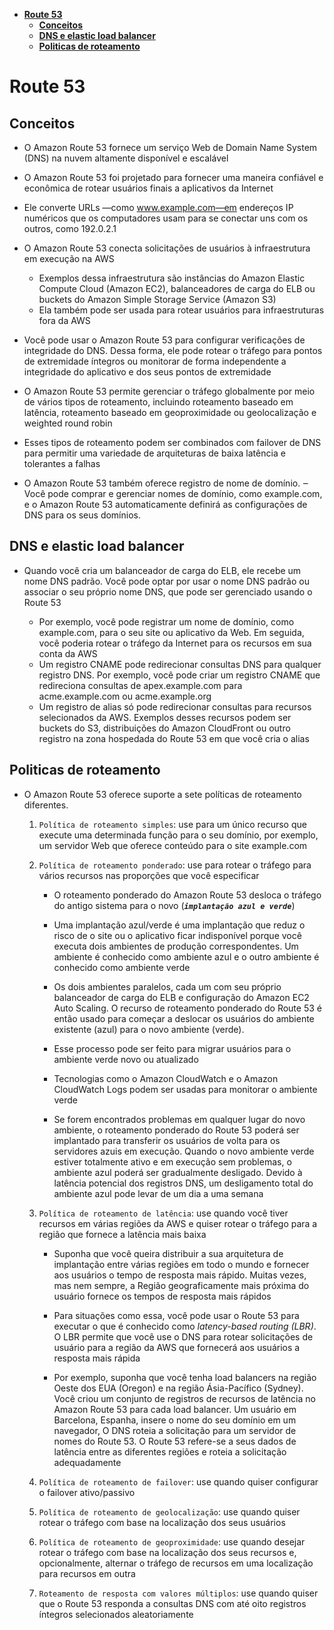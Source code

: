- [**Route 53**](#route-53)
  - [**Conceitos**](#conceitos)
  - [**DNS e elastic load balancer**](#dns-e-elastic-load-balancer)
  - [**Politicas de roteamento**](#politicas-de-roteamento)

# **Route 53**

## **Conceitos**

- O Amazon Route 53 fornece um serviço Web de Domain Name System (DNS) na nuvem altamente disponível e escalável
- O Amazon Route 53 foi projetado para fornecer uma maneira confiável e econômica de rotear usuários finais a aplicativos da Internet
- Ele converte URLs —como www.example.com—em endereços IP numéricos que os computadores usam para se conectar uns com os outros, como 192.0.2.1

- O Amazon Route 53 conecta solicitações de usuários à infraestrutura em execução na AWS

  - Exemplos dessa infraestrutura são instâncias do Amazon Elastic Compute Cloud (Amazon EC2), balanceadores de carga do ELB ou buckets do Amazon Simple Storage Service (Amazon S3)
  - Ela também pode ser usada para rotear usuários para infraestruturas fora da AWS

- Você pode usar o Amazon Route 53 para configurar verificações de integridade do DNS. Dessa forma, ele pode rotear o tráfego para pontos de extremidade íntegros ou monitorar de forma independente a integridade do aplicativo e dos seus pontos de extremidade

- O Amazon Route 53 permite gerenciar o tráfego globalmente por meio de vários tipos de roteamento, incluindo roteamento baseado em latência, roteamento baseado em geoproximidade ou geolocalização e weighted round robin

- Esses tipos de roteamento podem ser combinados com failover de DNS para permitir uma variedade de arquiteturas de baixa latência e tolerantes a falhas

- O Amazon Route 53 também oferece registro de nome de domínio. ‒ Você pode comprar e gerenciar nomes de domínio, como example.com, e o Amazon Route 53 automaticamente definirá as configurações de DNS para os seus domínios.

## **DNS e elastic load balancer**

- Quando você cria um balanceador de carga do ELB, ele recebe um nome DNS padrão. Você pode optar por usar o nome DNS padrão ou associar o seu próprio nome DNS, que pode ser gerenciado usando o Route 53

  - Por exemplo, você pode registrar um nome de domínio, como example.com, para o seu site ou aplicativo da Web. Em seguida, você poderia rotear o tráfego da Internet para os recursos em sua conta da AWS
  - Um registro CNAME pode redirecionar consultas DNS para qualquer registro DNS. Por exemplo, você pode criar um registro CNAME que redireciona consultas de apex.example.com para acme.example.com ou acme.example.org
  - Um registro de alias só pode redirecionar consultas para recursos selecionados da AWS. Exemplos desses recursos podem ser buckets do S3, distribuições do Amazon CloudFront ou outro registro na zona hospedada do Route 53 em que você cria o alias

## **Politicas de roteamento**

- O Amazon Route 53 oferece suporte a sete políticas de roteamento diferentes.

  1.  `Política de roteamento simples`: use para um único recurso que execute uma determinada função para o seu domínio, por exemplo, um servidor Web que oferece conteúdo para o site example.com

  2.  `Política de roteamento ponderado`: use para rotear o tráfego para vários recursos nas proporções que você especificar

      - O roteamento ponderado do Amazon Route 53 desloca o tráfego do antigo sistema para o novo (**_`implantação azul e verde`_**)

      - Uma implantação azul/verde é uma implantação que reduz o risco de o site ou o aplicativo ficar indisponível porque você executa dois ambientes de produção correspondentes. Um ambiente é conhecido como ambiente azul e o outro ambiente é conhecido como ambiente verde

      - Os dois ambientes paralelos, cada um com seu próprio balanceador de carga do ELB e configuração do Amazon EC2 Auto Scaling. O recurso de roteamento ponderado do Route 53 é então usado para começar a deslocar os usuários do ambiente existente (azul) para o novo ambiente (verde).

      - Esse processo pode ser feito para migrar usuários para o ambiente verde novo ou atualizado

      - Tecnologias como o Amazon CloudWatch e o Amazon CloudWatch Logs podem ser usadas para monitorar o ambiente verde

      - Se forem encontrados problemas em qualquer lugar do novo ambiente, o roteamento ponderado do Route 53 poderá ser implantado para transferir os usuários de volta para os servidores azuis em execução. Quando o novo ambiente verde estiver totalmente ativo e em execução sem problemas, o ambiente azul poderá ser gradualmente desligado. Devido à latência potencial dos registros DNS, um desligamento total do ambiente azul pode levar de um dia a uma semana

  3.  `Política de roteamento de latência`: use quando você tiver recursos em várias regiões da AWS e quiser rotear o tráfego para a região que fornece a latência mais baixa

      - Suponha que você queira distribuir a sua arquitetura de implantação entre várias regiões em todo o mundo e fornecer aos usuários o tempo de resposta mais rápido. Muitas vezes, mas nem sempre, a Região geograficamente mais próxima do usuário fornece os tempos de resposta mais rápidos

      - Para situações como essa, você pode usar o Route 53 para executar o que é conhecido como _latency-based routing (LBR)_. O LBR permite que você use o DNS para rotear solicitações de usuário para a região da AWS que fornecerá aos usuários a resposta mais rápida

      - Por exemplo, suponha que você tenha load balancers na região Oeste dos EUA (Oregon) e na região Ásia-Pacífico (Sydney). Você criou um conjunto de registros de recursos de latência no Amazon Route 53 para cada load balancer. Um usuário em Barcelona, Espanha, insere o nome do seu domínio em um navegador, O DNS roteia a solicitação para um servidor de nomes do Route 53. O Route 53 refere-se a seus dados de latência entre as diferentes regiões e roteia a solicitação adequadamente

  4.  `Política de roteamento de failover`: use quando quiser configurar o failover ativo/passivo

  5.  `Política de roteamento de geolocalização`: use quando quiser rotear o tráfego com base na localização dos seus usuários

  6.  `Política de roteamento de geoproximidade`: use quando desejar rotear o tráfego com base na localização dos seus recursos e, opcionalmente, alternar o tráfego de recursos em uma localização para recursos em outra

  7.  `Roteamento de resposta com valores múltiplos`: use quando quiser que o Route 53 responda a consultas DNS com até oito registros íntegros selecionados aleatoriamente
